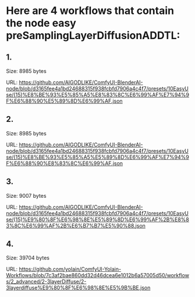 # Here are 4 workflows that contain the node easy preSamplingLayerDiffusionADDTL:

## 1. 

Size: 8985 bytes

URL: https://github.com/AIGODLIKE/ComfyUI-BlenderAI-node/blob/d3165fee4a1bd24688315f938fcbfd7906a4c4f7/presets/10EasyUse/(15)%E8%BE%93%E5%85%A5%E8%83%8C%E6%99%AF%E7%94%9F%E6%88%90%E5%89%8D%E6%99%AF.json

## 2. 

Size: 8985 bytes

URL: https://github.com/AIGODLIKE/ComfyUI-BlenderAI-node/blob/d3165fee4a1bd24688315f938fcbfd7906a4c4f7/presets/10EasyUse/(15)%E8%BE%93%E5%85%A5%E5%89%8D%E6%99%AF%E7%94%9F%E6%88%90%E8%83%8C%E6%99%AF.json

## 3. 

Size: 9007 bytes

URL: https://github.com/AIGODLIKE/ComfyUI-BlenderAI-node/blob/d3165fee4a1bd24688315f938fcbfd7906a4c4f7/presets/10EasyUse/(15)%E9%80%8F%E6%98%8E%E5%89%8D%E6%99%AF%2B%E8%83%8C%E6%99%AF%2B%E6%B7%B7%E5%90%88.json

## 4. 

Size: 39704 bytes

URL: https://github.com/yolain/ComfyUI-Yolain-Workflows/blob/7c3af2bae860dd32d46dcea6e1012b6a57005d50/workflows/2_advanced/2-3layerDiffuse/2-3layerdiffuse%E9%80%8F%E6%98%8E%E5%9B%BE.json

